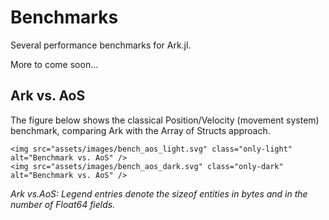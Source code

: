 # Benchmarks

Several performance benchmarks for Ark.jl.

More to come soon...

## Ark vs. AoS

The figure below shows the classical Position/Velocity (movement system) benchmark,
comparing Ark with the Array of Structs approach.

```@raw html
<img src="assets/images/bench_aos_light.svg" class="only-light" alt="Benchmark vs. AoS" />
<img src="assets/images/bench_aos_dark.svg" class="only-dark" alt="Benchmark vs. AoS" />
```
*Ark vs.AoS: Legend entries denote the sizeof entities in bytes and in the number of Float64 fields.*

